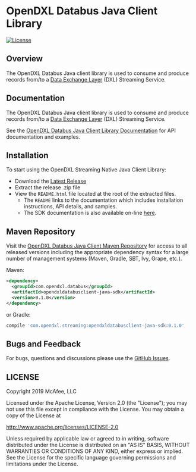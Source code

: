 # OpenDXL Databus Java Client Library

[![License](https://img.shields.io/badge/License-Apache%202.0-blue.svg)](https://opensource.org/licenses/Apache-2.0)

## Overview

The OpenDXL Databus Java client library is used to consume and produce records from/to a [Data Exchange Layer](http://www.mcafee.com/us/solutions/data-exchange-layer.aspx)
(DXL) Streaming Service.

## Documentation

The OpenDXL Databus Java client library is used to consume and produce records
from/to a
[Data Exchange Layer](http://www.mcafee.com/us/solutions/data-exchange-layer.aspx)
(DXL) Streaming Service.

See the
[OpenDXL Databus Java Client Library Documentation](https://opendxl.github.io/opendxl-databus-client-java/docs/index.html)
for API documentation and examples.

## Installation

To start using the OpenDXL Streaming Native Java Client Library:

* Download the [Latest Release](https://github.com/opendxl/opendxl-databus-client-java/releases/latest)
* Extract the release .zip file
* View the `README.html` file located at the root of the extracted files.
  * The `README` links to the documentation which includes installation instructions, API details, and samples.
  * The SDK documentation is also available on-line [here](https://opendxl.github.io/opendxl-databus-client-java/docs/javadoc/index.html).

## Maven Repository

Visit the [OpenDXL Databus Java Client Maven Repository](https://search.maven.org/artifact/com.opendxl/dxldatabus) for
access to all released versions including the appropriate dependency syntax for a large number of management 
systems (Maven, Gradle, SBT, Ivy, Grape, etc.).

Maven:

```xml
<dependency>
  <groupId>com.opendxl.databus</groupId>
  <artifactId>opendxldatabusclient-java-sdk</artifactId>
  <version>0.1.0</version>
</dependency>
```
or Gradle:
```groovy
compile 'com.opendxl.streaming:opendxldatabusclient-java-sdk:0.1.0'
```

## Bugs and Feedback

For bugs, questions and discussions please use the
[GitHub Issues](https://github.com/opendxl/opendxl-databus-client-java/issues).

## LICENSE

Copyright 2019 McAfee, LLC

Licensed under the Apache License, Version 2.0 (the "License"); you may not use this file except in compliance with the License. You may obtain a copy of the License at

http://www.apache.org/licenses/LICENSE-2.0

Unless required by applicable law or agreed to in writing, software distributed under the License is distributed on an "AS IS" BASIS, WITHOUT WARRANTIES OR CONDITIONS OF ANY KIND, either express or implied. See the License for the specific language governing permissions and limitations under the License.
